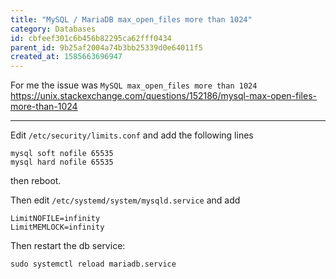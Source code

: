 ```yaml
---
title: "MySQL / MariaDB max_open_files more than 1024"
category: Databases
id: cbfeef301c6b456b82295ca62fff0434
parent_id: 9b25af2004a74b3bb25339d0e64011f5
created_at: 1585663696947
---
```


For me the issue was `MySQL max_open_files more than 1024`
https://unix.stackexchange.com/questions/152186/mysql-max-open-files-more-than-1024

---

Edit `/etc/security/limits.conf` and add the following lines

```
mysql soft nofile 65535
mysql hard nofile 65535
```

then reboot.

Then edit `/etc/systemd/system/mysqld.service` and add

```
LimitNOFILE=infinity
LimitMEMLOCK=infinity
```

Then restart the db service:

```
sudo systemctl reload mariadb.service
```

                
